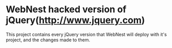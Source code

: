 WebNest hacked version of jQuery(http://www.jquery.com)
======================================================

This project contains every jQuery version that WebNest will deploy with it's project, and the changes made to them.

